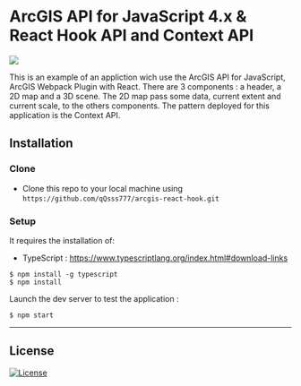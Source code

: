 # ArcGIS API for JavaScript 4.x & React Hook API and Context API


![](hook.gif)

This is an example of an appliction wich use the ArcGIS API for JavaScript, ArcGIS Webpack Plugin with React. There are 3 components : a header, a 2D map and a 3D scene.
The 2D map pass some data, current extent and current scale, to the others components. The pattern deployed for this application is the Context API.

## Installation

### Clone

- Clone this repo to your local machine using `https://github.com/qQsss777/arcgis-react-hook.git`

### Setup

It requires the installation of:
- TypeScript : https://www.typescriptlang.org/index.html#download-links

```shell
$ npm install -g typescript
$ npm install
```

Launch the dev server to test the application :

```shell
$ npm start
```

---

## License
[![License](https://img.shields.io/badge/License-Apache%202.0-blue.svg)](https://opensource.org/licenses/Apache-2.0)
